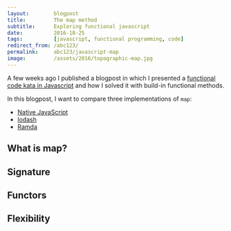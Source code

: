 ```yaml
---
layout:        blogpost
title:         The map method
subtitle:      Exploring functional javascript
date:          2016-10-25
tags:          [javascript, functional programming, code]
redirect_from: /abc123/
permalink:     abc123/javascript-map
image:         /assets/2016/topographic-map.jpg
---
```


A few weeks ago I published a blogpost in which I presented a [functional code kata in Javascript](/L2hWc/the-discount-campaign) and how I solved it with build-in functional methods.

In this blogpost, I want to compare three implementations of `map`:

- [Native JavaScript](https://developer.mozilla.org/de/docs/Web/JavaScript/Reference/Global_Objects/Array/map)
- [lodash](https://lodash.com/docs/#map)
- [Ramda](http://ramdajs.com/docs/#map)

## What is map?

## Signature

## Functors

## Flexibility
